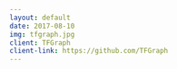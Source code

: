 ```yaml
---
layout: default
date: 2017-08-10
img: tfgraph.jpg
client: TFGraph
client-link: https://github.com/TFGraph
---
```

